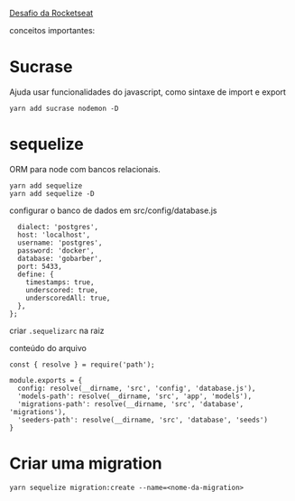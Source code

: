 [Desafio da Rocketseat](https://github.com/Rocketseat/bootcamp-gostack-desafio-02/blob/master/README.md#desafio-02-iniciando-aplica%C3%A7%C3%A3o)

conceitos importantes:

# Sucrase

Ajuda usar funcionalidades do javascript, como sintaxe de import e export

```
yarn add sucrase nodemon -D
```

# sequelize

ORM para node com bancos relacionais.

```
yarn add sequelize
yarn add sequelize -D
```

configurar o banco de dados em src/config/database.js

```module.exports = {
  dialect: 'postgres',
  host: 'localhost',
  username: 'postgres',
  password: 'docker',
  database: 'gobarber',
  port: 5433,
  define: {
    timestamps: true,
    underscored: true,
    underscoredAll: true,
  },
};
```

criar `.sequelizarc` na raiz

conteúdo do arquivo

```
const { resolve } = require('path');

module.exports = {
  config: resolve(__dirname, 'src', 'config', 'database.js'),
  'models-path': resolve(__dirname, 'src', 'app', 'models'),
  'migrations-path': resolve(__dirname, 'src', 'database', 'migrations'),
  'seeders-path': resolve(__dirname, 'src', 'database', 'seeds')
}
```


# Criar uma migration
```
yarn sequelize migration:create --name=<nome-da-migration>
```
